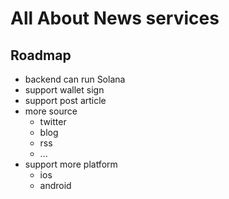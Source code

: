# All About News services

## Roadmap

- backend can run Solana
- support wallet sign
- support post article
- more source
    - twitter
    - blog
    - rss
    - ...
- support more platform
    - ios
    - android
